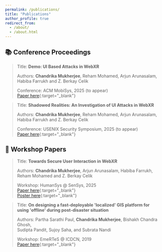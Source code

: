 ```yaml
---
permalink: /publications/
title: "Publications"
author_profile: true
redirect_from:
  - /about/
  - /about.html
---
```


## 📚 Conference Proceedings

> Title: **Demo: UI Based Attacks in WebXR**
>
> Authors: **Chandrika Mukherjee**, Reham Mohamed, Arjun Arunasalam,  
> Habiba Farrukh and Z. Berkay Celik
>
> Conference: ACM MobiSys, 2025 (to appear)  
> [Paper here](../files/2025_mobisys_demo.pdf){:target="\_blank"}

> Title: **Shadowed Realities: An Investigation of UI Attacks in WebXR**
>
> Authors: **Chandrika Mukherjee**, Reham Mohamed, Arjun Arunasalam,  
> Habiba Farrukh and Z. Berkay Celik
>
> Conference: USENIX Security Symposium, 2025 (to appear)  
> [Paper here](../files/2025_Shadowed_Realities_watermark.pdf){:target="\_blank"}

## 📜 Workshop Papers

> Title: **Towards Secure User Interaction in WebXR**
>
> Authors: **Chandrika Mukherjee**, Arjun Arunasalam, Habiba Farrukh,  
> Reham Mohamed and Z. Berkay Celik
>
> Workshop: HumanSys @ SenSys, 2025  
> [Paper here](https://dl.acm.org/doi/10.1145/3722570.3726880){:target="\_blank"}  
> [Poster here](../files/humansys_poster_2025.pdf){:target="\_blank"}

> Title: **On designing a fast-deployable 'localized' GIS platform for using 'offline' during post-disaster situation**
>
> Authors: Partha Sarathi Paul, **Chandrika Mukherjee**, Bishakh Chandra Ghosh,  
> Sudipta Pandit, Sujoy Saha, and Subrata Nandi
>
> Workshop: EmeRTeS @ ICDCN, 2019  
> [Paper here](https://dl.acm.org/doi/pdf/10.1145/3288599.3295592){:target="\_blank"}
